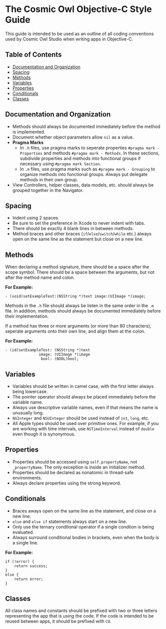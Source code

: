 # The Cosmic Owl Objective-C Style Guide

This guide is intended to be used as an outline of all coding conventions used by Cosmic Owl Studio when writing apps in Objective-C.

## Table of Contents
* [Documentation and Organization](#documentation-and-organization)
* [Spacing](#spacing)
* [Methods](#methods)
* [Variables](#variables)
* [Properties](#properties)
* [Conditionals](#conditionals)
* [Classes](#classes)

## Documentation and Organization
* Methods should always be documented immediately before the method is implemented.
* Document whether object parameters allow `nil` as a value.
* **Pragma Marks**
    - In `.h` files, use pragma marks to seperate properties `#pragma mark - Properties` and methods `#pragma mark - Methods`. In these sections, subdivide properties and methods into functional groups if necessary using `#pragma mark Section`.
    - In `.m` files, use pragma marks such as `#pragma mark - Grouping` to organize methods into functional groups. Always put delegate methods in their own group.
* View Controllers, helper classes, data models, etc. should always be grouped together in the Navigator.

## Spacing
* Indent using 2 spaces.
* Be sure to set the preference in Xcode to never indent with tabs.
* There should be exactly 4 blank lines in between methods. 
* Method braces and other braces (`if`/`else`/`switch`/`while` etc.) always open on the same line as the statement but close on a new line.

## Methods
When declaring a method signature, there should be a space after the scope symbol. There should be a space between the arguments, but not after the method name and colon.

**For Example:**
```objc
- (void)setExampleText:(NSString *)text image:(UIImage *)image;
```

Methods in the `.h` file should always be listen in the same order in the `.m` file. In addition, methods should always be documented immediately before their implementation. 

If a method has three or more arguments (or more than 80 characters), seperate arguments onto their own line, and align them at the colon. 

**For Example:**
```objc
- (id)setExampleTest: (NSString *)text
               image: (UIImage *)image
                bool: (BOOL)bool;
```  

## Variables
* Variables should be written in camel case, with the first letter always being lowercase. 
* The pointer operator should always be placed immediately before the variable name.
* Always use descriptive variable names, even if that means the name is unusually long. 
* `NSInteger` and `NSUInteger` should be used instead of `int`, `long`, etc.
* All Apple types should be used over primitive ones. For example, if you are working with time intervals, use `NSTimeInterval` instead of `double` even though it is synonymous. 

## Properties
* Properties should be accessed using `self.propertyName`, not `_propertyName`. The only exception is inside an initializer method.
* Properties should be declared as nonatomic in thread-safe environments.
* Always declare properties using the strong keyword.

## Conditionals
* Braces aways open on the same line as the statement, and close on a new line.
* `else` and `else if` statements always start on a new line. 
* Only use the ternary condtional operator if a single condtion is being evaluated. 
* Always surround conditional bodies in brackets, even when the body is a single line. 

**For Example:**
```objc
if (!error) {
    return success;
}
else {
    return error;
}
```

## Classes
All class names and constants should be prefixed with two or three letters representing the app that is using the code. If the code is intended to be reused between apps, it should be prefixed with `CO`.
